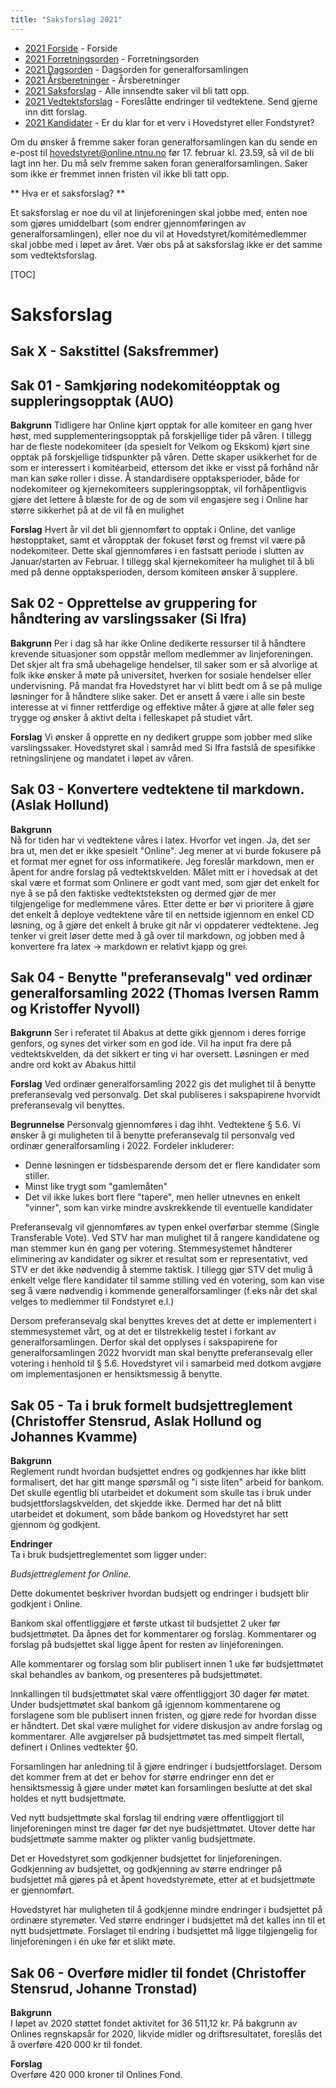 ```yaml
---
title: "Saksforslag 2021"
---
```


* [2021 Forside](/wiki/online/generalforsamlingen/genfors2021)   - Forside
* [2021 Forretningsorden](/wiki/online/generalforsamlingen/genfors2021/forretningsorden) - Forretningsorden
* [2021 Dagsorden](/wiki/online/generalforsamlingen/genfors2021/dagsorden) - Dagsorden for generalforsamlingen
* [2021 Årsberetninger](/wiki/online/generalforsamlingen/genfors2021/aarsberetninger) - Årsberetninger
* [2021 Saksforslag](/wiki/online/generalforsamlingen/genfors2021/saksforslag) - Alle innsendte saker vil bli tatt opp.
* [2021 Vedtektsforslag](/wiki/online/generalforsamlingen/genfors2021/vedtekstforslag) - Foreslåtte endringer til vedtektene. Send gjerne inn ditt forslag.
* [2021 Kandidater](/wiki/online/generalforsamlingen/genfors2021/valg) - Er du klar for et verv i Hovedstyret eller Fondstyret?

Om du ønsker å fremme saker foran generalforsamlingen kan du sende en e-post til hovedstyret@online.ntnu.no før 17. februar kl. 23.59, så vil de bli lagt inn her. Du må selv fremme saken foran generalforsamlingen. Saker som ikke er fremmet innen fristen vil ikke bli tatt opp. 

** Hva er et saksforslag? **

Et saksforslag er noe du vil at linjeforeningen skal jobbe med, enten noe som gjøres umiddelbart (som endrer gjennomføringen av generalforsamlingen), eller noe du vil at Hovedstyret/komitémedlemmer skal jobbe med i løpet av året. Vær obs på at saksforslag ikke er det samme som vedtektsforslag.

[TOC]

# Saksforslag 


## Sak X - Sakstittel (Saksfremmer)

## Sak 01 - Samkjøring nodekomitéopptak og suppleringsopptak (AUO)

**Bakgrunn**
Tidligere har Online kjørt opptak for alle komiteer en gang hver høst, med supplementeringsopptak på forskjellige tider på våren. I tillegg har de fleste nodekomiteer (da spesielt for Velkom og Ekskom) kjørt sine opptak på forskjellige tidspunkter på våren. Dette skaper usikkerhet for de som er interessert i komitéarbeid, ettersom det ikke er visst på forhånd når man kan søke roller i disse. Å standardisere opptaksperioder, både for nodekomiteer og kjernekomiteers suppleringsopptak, vil forhåpentligvis gjøre det lettere å blæste for de og de som vil engasjere seg i Online har større sikkerhet på at de vil få en mulighet

**Forslag**
Hvert år vil det bli gjennomført to opptak i Online, det vanlige høstopptaket, samt et våropptak der fokuset først og fremst vil være på nodekomiteer. Dette skal gjennomføres i en fastsatt periode i slutten av Januar/starten av Februar. I tillegg skal kjernekomiteer ha mulighet til å bli med på denne opptaksperioden, dersom komiteen ønsker å supplere.

## Sak 02 - Opprettelse av gruppering for håndtering av varslingssaker (Si Ifra)

**Bakgrunn**
Per i dag så har ikke Online dedikerte ressurser til å håndtere krevende situasjoner som oppstår mellom medlemmer av linjeforeningen. Det skjer alt fra små ubehagelige hendelser, til saker som er så alvorlige at folk ikke ønsker å møte på universitet, hverken for sosiale hendelser eller undervisning. På mandat fra Hovedstyret har vi blitt bedt om å se på mulige løsninger for å håndtere slike saker. Det er ansett å være i alle sin beste interesse at vi finner rettferdige og effektive måter å gjøre at alle føler seg trygge og ønsker å aktivt delta i felleskapet på studiet vårt.

**Forslag**
Vi ønsker å opprette en ny dedikert gruppe som jobber med slike varslingssaker. Hovedstyret skal i samråd med Si Ifra fastslå de spesifikke retningslinjene og mandatet i løpet av våren.

## Sak 03 - Konvertere vedtektene til markdown. (Aslak Hollund)

**Bakgrunn**  
Nå for tiden har vi vedtektene våres i latex. Hvorfor vet ingen. Ja, det ser bra ut, men det er ikke spesielt "Online". Jeg mener at vi burde fokusere på et format mer egnet for oss informatikere. Jeg foreslår markdown, men er åpent for andre forslag på vedtektskvelden. Målet mitt er i hovedsak at det skal være et format som Onlinere er godt vant med, som gjør det enkelt for nye å se på den faktiske vedtektsteksten og dermed gjør de mer tilgjengelige for medlemmene våres. Etter dette er bør vi prioritere å gjøre det enkelt å deploye vedtektene våre til en nettside igjennom en enkel CD løsning, og å gjøre det enkelt å bruke git når vi oppdaterer vedtektene. Jeg tenker vi greit løser dette med å gå over til markdown, og jobben med å konvertere fra latex -> markdown er relativt kjapp og grei.

## Sak 04 - Benytte "preferansevalg" ved ordinær generalforsamling 2022 (Thomas Iversen Ramm og Kristoffer Nyvoll)

**Bakgrunn**
Ser i referatet til Abakus at dette gikk gjennom i deres forrige genfors, og synes det virker som en god ide. Vil ha input fra dere på vedtektskvelden, da det sikkert er ting vi har oversett. Løsningen er med andre ord kokt av Abakus hittil

**Forslag**
Ved ordinær generalforsamling 2022 gis det mulighet til å benytte preferansevalg ved personvalg.
Det skal publiseres i sakspapirene hvorvidt preferansevalg vil benyttes.

**Begrunnelse**
Personvalg gjennomføres i dag ihht. Vedtektene § 5.6. Vi ønsker å gi muligheten til å benytte preferansevalg til personvalg ved ordinær generalforsamling i 2022.
Fordeler inkluderer:

- Denne løsningen er tidsbesparende dersom det er flere kandidater som stiller. 
- Minst like trygt som "gamlemåten"  
- Det vil ikke lukes bort flere "tapere", men heller utnevnes en enkelt "vinner", som kan virke mindre avskrekkende til eventuelle kandidater  

Preferansevalg vil gjennomføres av typen enkel overførbar stemme (Single Transferable Vote). Ved STV har man mulighet til å rangere kandidatene og man stemmer kun én gang per votering. Stemmesystemet håndterer eliminering av kandidater og sikrer et resultat som er representativt, ved STV er det ikke nødvendig å stemme taktisk. I tillegg gjør STV det mulig å enkelt velge flere kandidater til samme stilling ved én votering, som kan vise seg å være nødvendig i kommende generalforsamlinger (f.eks når det skal velges to medlemmer til Fondstyret e.l.)  

Dersom preferansevalg skal benyttes kreves det at dette er implementert i stemmesystemet vårt, og at det er tilstrekkelig testet i forkant av generalforsamlingen. Derfor skal det opplyses i sakspapirene for generalforsamlingen 2022 hvorvidt man skal benytte preferansevalg eller votering i henhold til § 5.6. Hovedstyret vil i samarbeid med dotkom avgjøre om implementasjonen er hensiktsmessig å benytte.

## Sak 05 - Ta i bruk formelt budsjettreglement (Christoffer Stensrud, Aslak Hollund og Johannes Kvamme)

**Bakgrunn**  
Reglement rundt hvordan budsjettet endres og godkjennes har ikke blitt formalisert, det har gitt mange spørsmål og "i siste liten" arbeid for bankom. Det skulle egentlig bli utarbeidet et dokument som skulle tas i bruk under budsjettforslagskvelden, det skjedde ikke. Dermed har det nå blitt utarbeidet et dokument, som både bankom og Hovedstyret har sett gjennom og godkjent.

**Endringer**  
Ta i bruk budsjettreglementet som ligger under:  

*Budsjettreglement for Online.*  

Dette dokumentet beskriver hvordan budsjett og endringer i budsjett blir godkjent i Online. 

Bankom skal offentliggjøre et første utkast til budsjettet 2 uker før budsjettmøtet. Da åpnes det for kommentarer og forslag. Kommentarer og forslag på budsjettet skal ligge åpent for resten av linjeforeningen. 

Alle kommentarer og forslag som blir publisert innen 1 uke før budsjettmøtet skal behandles av bankom, og presenteres på budsjettmøtet. 

Innkallingen til budsjettmøtet skal være offentliggjort 30 dager før møtet. Under budsjettmøtet skal bankom gå igjennom kommentarene og forslagene som ble publisert innen fristen, og gjøre rede for hvordan disse er håndtert. Det skal være mulighet for videre diskusjon av andre forslag og kommentarer. Alle avgjørelser på budsjettmøtet tas med simpelt flertall, definert i Onlines vedtekter §0. 

Forsamlingen har anledning til å gjøre endringer i budsjettforslaget. Dersom det kommer frem at det er behov for større endringer enn det er hensiktsmessig å gjøre under møtet kan forsamlingen beslutte at det skal holdes et nytt budsjettmøte. 

Ved nytt budsjettmøte skal forslag til endring være offentliggjort til linjeforeningen minst tre dager før det nye budsjettmøtet. Utover dette har budsjettmøte samme makter og plikter vanlig budsjettmøte. 

Det er Hovedstyret som godkjenner budsjettet for linjeforeningen. Godkjenning av budsjettet, og godkjenning av større endringer på budsjettet må gjøres på et åpent hovedstyremøte, etter at et budsjettmøte er gjennomført. 

Hovedstyret har muligheten til å godkjenne mindre endringer i budsjettet på ordinære styremøter. Ved større endringer i budsjettet må det kalles inn til et nytt budsjettmøte. Forslaget til endring i budsjettet må ligge tilgjengelig for linjeforeningen i én uke før et slikt møte.

## Sak 06 - Overføre midler til fondet (Christoffer Stensrud, Johanne Tronstad)

**Bakgrunn**  
I løpet av 2020 støttet fondet aktivitet for 36 511,12 kr. På bakgrunn av Onlines regnskapsår for 2020, likvide midler og driftsresultatet, foreslås det å overføre 420 000 kr til fondet.

**Forslag**  
Overføre 420 000 kroner til Onlines Fond.